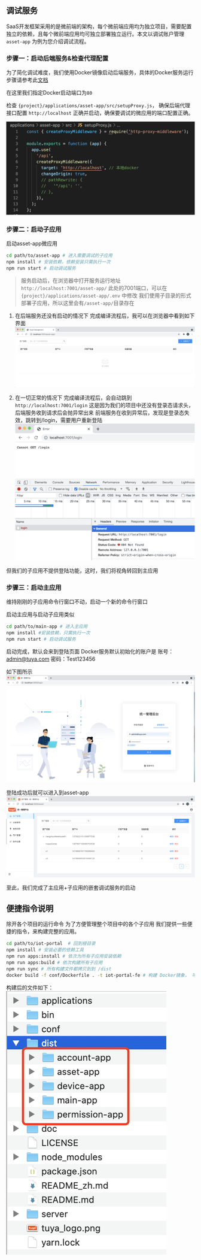 ## 调试服务

SaaS开发框架采用的是微前端的架构，每个微前端应用均为独立项目，需要配置独立的依赖，且每个微前端应用均可独立部署独立运行。本文以调试账户管理 `asset-app` 为例为您介绍调试流程。


### 步骤一：启动后端服务&检查代理配置

为了简化调试难度，我们使用Docker镜像启动后端服务，具体的Docker服务运行步骤请参考此[文档](https://developer.tuya.com/cn/docs/iot/SaaSDevelopmentFramework_Image?id=Kapsg7pttb8f2)

在这里我们指定Docker启动端口为`80`

检查 `{project}/applications/asset-app/src/setupProxy.js`，
确保后端代理接口配置 `http://localhost` 正确并启动，确保要调试的微应用的端口配置正确。

![proxy](./images/asset-app-proxy.png)


### 步骤二：启动子应用
启动asset-app微应用

```bash
cd path/to/asset-app # 进入需要调试的子应用
npm install # 安装依赖，依赖安装只需执行一次
npm run start # 启动调试服务
```
> 服务启动后，在浏览器中打开服务运行地址 `http://localhost:7001/asset-app/`
此处的7001端口，可以在 `{project}/applications/asset-app/.env` 中修改
我们使用子目录的形式部署子应用，所以这里会有`/asset-app/`目录存在

1. 在后端服务还没有启动的情况下
完成编译流程后，我可以在浏览器中看到如下界面
![](./images/asset-app-empty.png)

2. 在一切正常的情况下
完成编译流程后，会自动跳到`http://localhost:7001/login`
这是因为我们的项目中还没有登录态请求头，后端服务收到请求后会抛异常出来
前端服务在收到异常后，发现是登录态失效，跳转到/login，需要用户重新登陆
![](./images/asset-app-error.png)

但我们的子应用不提供登陆功能，这时，我们将视角转回到主应用


### 步骤三：启动主应用

维持刚刚的子应用命令行窗口不动，启动一个新的命令行窗口

启动主应用与启动子应用类似


```bash
cd path/to/main-app # 进入主应用
npm install #安装依赖，只需执行一次
npm run start # 启动调试服务
```
启动完成，默认会来到登陆页面
Docker服务默认初始化的账户是
账号：admin@tuya.com
密码：Test123456

如下图所示
![](./images/main-app-login.png)


登陆成功后就可以进入到asset-app
![](./images/asset-app.png)

至此，我们完成了主应用+子应用的嵌套调试服务的启动



## 便捷指令说明

除开各个项目的运行命令
为了方便管理整个项目中的各个子应用
我们提供一些便捷的指令，来构建完整的应用。

```bash
cd path/to/iot-portal  # 回到根目录
npm install # 安装必要的依赖工具
npm run apps:install # 依次为所有子应用安装依赖
npm run apps:build # 依次构建所有子应用
npm run sync # 所有构建文件都拷贝到到 /dist
docker build -f conf/Dockerfile . -t iot-portal-fe # 构建 Docker镜象， 可选

```

构建后的文件如下：
![image.png](./images/build.png)